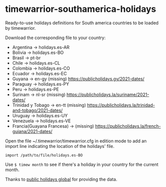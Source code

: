 # timewarrior-southamerica-holidays

Ready-to-use holidays definitions for South america countries to be loaded by timewarrior.

Download the corresponding file to your country:

* Argentina 				->	holidays.es-AR
* Bolivia 					->	holidays.es-BO
* Brasil					->	pt-br
* Chile 					->	holidays.es-CL
* Colombia 					->	holidays.es-CO
* Ecuador 					->	holidays.es-EC
* Guyana  	 				->  en-gy (missing) https://publicholidays.gy/2021-dates/
* Paraguay 					->	holidays.es-PY
* Peru 						->	holidays.es-PE
* Surinam   				->  nl-sr (missing) https://publicholidays.la/suriname/2021-dates/
* Trinidad y Tobago 		->  en-tt (missing) https://publicholidays.la/trinidad-and-tobago/2021-dates/
* Uruguay 					->	holidays.es-UY
* Venezuela 				->	holidays.es-VE
* Francia(Guayana Francesa) ->  (missing) https://publicholidays.la/french-guiana/2021-dates/


Open the file ~/.timewarrior/timewarrior.cfg in edition mode to add an import line indicating the location of the holidays\' file.

`import /path/to/file/holidays.es-BO`

Use  `$ timew month`  to see if there's a holiday in your country for the current month.

Thanks to [public holidays global](https://publicholidays.global/) for providing the data.
